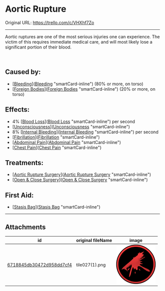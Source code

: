 # Aortic Rupture

Original URL: https://trello.com/c/VHXhf7Zo

---

Aortic ruptures are one of the most serious injuries one can experience. The victim of this requires immediate medical care, and will most likely lose a significant portion of their blood.

‌

## Caused by:

- [[Bleeding](../Any%20bodypart/Bleeding.md)]([Bleeding](../Any%20bodypart/Bleeding.md) "smartCard-inline") (80% or more, on torso)
- [[Foreign Bodies](../Any%20bodypart/Foreign%20Bodies.md)]([Foreign Bodies](../Any%20bodypart/Foreign%20Bodies.md) "smartCard-inline") (20% or more, on torso)

## Effects:

- 4% [[Blood Loss](../Blood/Blood%20Loss.md)]([Blood Loss](../Blood/Blood%20Loss.md) "smartCard-inline") per second
- [[Unconsciousness](../Head_Brain/Unconsciousness.md)]([Unconsciousness](../Head_Brain/Unconsciousness.md) "smartCard-inline")
- 8% [[Internal Bleeding](Internal%20Bleeding.md)]([Internal Bleeding](Internal%20Bleeding.md) "smartCard-inline") per second
- [[Fibrillation](../Heart/Fibrillation.md)]([Fibrillation](../Heart/Fibrillation.md) "smartCard-inline")
- [[Abdominal Pain](../Symptoms/Abdominal%20Pain.md)]([Abdominal Pain](../Symptoms/Abdominal%20Pain.md) "smartCard-inline")
- [[Chest Pain](../Symptoms/Chest%20Pain.md)]([Chest Pain](../Symptoms/Chest%20Pain.md) "smartCard-inline")

## Treatments:

- [[Aortic Rupture Surgery](../Procedures/Aortic%20Rupture%20Surgery.md)]([Aortic Rupture Surgery](../Procedures/Aortic%20Rupture%20Surgery.md) "smartCard-inline")
- [[Open & Close Surgery](../Procedures/Open%20&%20Close%20Surgery.md)]([Open & Close Surgery](../Procedures/Open%20&%20Close%20Surgery.md) "smartCard-inline")

## First Aid:

- [[Stasis Bag](../Items/Stasis%20Bag.md)]([Stasis Bag](../Items/Stasis%20Bag.md) "smartCard-inline")

---

## Attachments

id | original fileName | image
---|---|---
[6718845db30472d958dd7cf4](./Aortic%20Rupture%20-%20Attachments/6718845db30472d958dd7cf4.png) | tile027(1).png | ![tile027(1).png\|200](./Aortic%20Rupture%20-%20Attachments/6718845db30472d958dd7cf4.png)